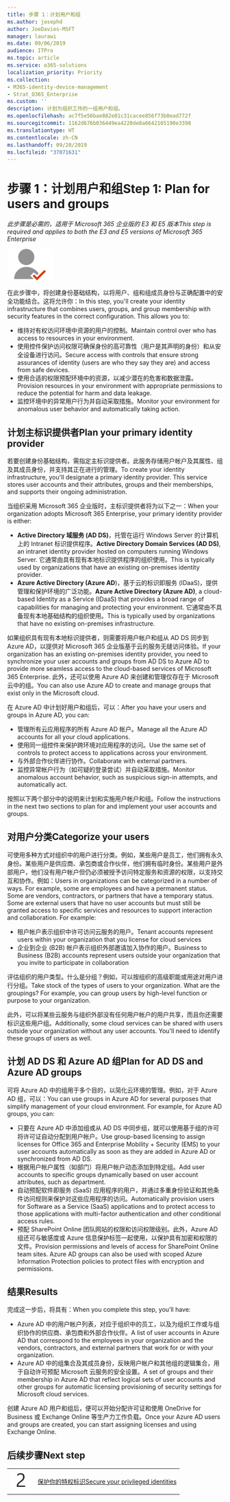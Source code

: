 ```yaml
---
title: 步骤 1：计划用户和组
ms.author: josephd
author: JoeDavies-MSFT
manager: laurawi
ms.date: 09/06/2019
audience: ITPro
ms.topic: article
ms.service: o365-solutions
localization_priority: Priority
ms.collection:
- M365-identity-device-management
- Strat_O365_Enterprise
ms.custom: ''
description: 计划为组织工作的一组用户和组。
ms.openlocfilehash: ac7f5e56bae882e01c31cacee856f73b0ead772f
ms.sourcegitcommit: 1162d676b036449ea4220de8a6642165190e3398
ms.translationtype: HT
ms.contentlocale: zh-CN
ms.lasthandoff: 09/20/2019
ms.locfileid: "37071631"
---
```

# <a name="step-1-plan-for-users-and-groups"></a><span data-ttu-id="e1e0a-103">步骤 1：计划用户和组</span><span class="sxs-lookup"><span data-stu-id="e1e0a-103">Step 1: Plan for users and groups</span></span>

<span data-ttu-id="e1e0a-104">*此步骤是必需的，适用于 Microsoft 365 企业版的 E3 和 E5 版本*</span><span class="sxs-lookup"><span data-stu-id="e1e0a-104">*This step is required and applies to both the E3 and E5 versions of Microsoft 365 Enterprise*</span></span>

![](./media/deploy-foundation-infrastructure/identity_icon-small.png)

<span data-ttu-id="e1e0a-p101">在此步骤中，将创建身份基础结构，以将用户、组和组成员身份与正确配置中的安全功能结合。这将允许你：</span><span class="sxs-lookup"><span data-stu-id="e1e0a-p101">In this step, you'll create your identity infrastructure that combines users, groups, and group membership with security features in the correct configuration. This allows you to:</span></span>

- <span data-ttu-id="e1e0a-107">维持对有权访问环境中资源的用户的控制。</span><span class="sxs-lookup"><span data-stu-id="e1e0a-107">Maintain control over who has access to resources in your environment.</span></span>
- <span data-ttu-id="e1e0a-108">使用控件保护访问权限可确保身份的高可靠性（用户是其声明的身份）和从安全设备进行访问。</span><span class="sxs-lookup"><span data-stu-id="e1e0a-108">Secure access with controls that ensure strong assurances of identity (users are who they say they are) and access from safe devices.</span></span>
- <span data-ttu-id="e1e0a-109">使用合适的权限预配环境中的资源，以减少潜在的危害和数据泄露。</span><span class="sxs-lookup"><span data-stu-id="e1e0a-109">Provision resources in your environment with appropriate permissions to reduce the potential for harm and data leakage.</span></span> 
- <span data-ttu-id="e1e0a-110">监控环境中的异常用户行为并自动采取措施。</span><span class="sxs-lookup"><span data-stu-id="e1e0a-110">Monitor your environment for anomalous user behavior and automatically taking action.</span></span>

## <a name="plan-your-primary-identity-provider"></a><span data-ttu-id="e1e0a-111">计划主标识提供者</span><span class="sxs-lookup"><span data-stu-id="e1e0a-111">Plan your primary identity provider</span></span>

<span data-ttu-id="e1e0a-p102">若要创建身份基础结构，需指定主标识提供者。此服务存储用户帐户及其属性、组及其成员身份，并支持其正在进行的管理。</span><span class="sxs-lookup"><span data-stu-id="e1e0a-p102">To create your identity infrastructure, you'll designate a primary identity provider. This service stores user accounts and their attributes, groups and their memberships, and supports their ongoing administration.</span></span>

<span data-ttu-id="e1e0a-114">当组织采用 Microsoft 365 企业版时，主标识提供者将为以下之一：</span><span class="sxs-lookup"><span data-stu-id="e1e0a-114">When your organization adopts Microsoft 365 Enterprise, your primary identity provider is either:</span></span>

- <span data-ttu-id="e1e0a-115">**Active Directory 域服务 (AD DS)**，托管在运行 Windows Server 的计算机上的 Intranet 标识提供程序。</span><span class="sxs-lookup"><span data-stu-id="e1e0a-115">**Active Directory Domain Services (AD DS)**, an intranet identity provider hosted on computers running Windows Server.</span></span> <span data-ttu-id="e1e0a-116">它通常由具有现有本地标识提供程序的组织使用。</span><span class="sxs-lookup"><span data-stu-id="e1e0a-116">This is typically used by organizations that have an existing on-premises identity provider.</span></span>
- <span data-ttu-id="e1e0a-117">**Azure Active Directory (Azure AD**)，基于云的标识即服务 (IDaaS)，提供管理和保护环境的广泛功能。</span><span class="sxs-lookup"><span data-stu-id="e1e0a-117">**Azure Active Directory (Azure AD)**, a cloud-based Identity as a Service (IDaaS) that provides a broad range of capabilities for managing and protecting your environment.</span></span> <span data-ttu-id="e1e0a-118">它通常由不具备现有本地基础结构的组织使用。</span><span class="sxs-lookup"><span data-stu-id="e1e0a-118">This is typically used by organizations that have no existing on-premises infrastructure.</span></span>

<span data-ttu-id="e1e0a-119">如果组织具有现有本地标识提供者，则需要将用户帐户和组从 AD DS 同步到 Azure AD，以提供对 Microsoft 365 企业版基于云的服务无缝访问体验。</span><span class="sxs-lookup"><span data-stu-id="e1e0a-119">If your organization has an existing on-premises identity provider, you need to synchronize your user accounts and groups from AD DS to Azure AD to provide more seamless access to the cloud-based services of Microsoft 365 Enterprise.</span></span> <span data-ttu-id="e1e0a-120">此外，还可以使用 Azure AD 来创建和管理仅存在于 Microsoft 云中的组。</span><span class="sxs-lookup"><span data-stu-id="e1e0a-120">You can also use Azure AD to create and manage groups that exist only in the Microsoft cloud.</span></span>

<span data-ttu-id="e1e0a-121">在 Azure AD 中计划好用户和组后，可以：</span><span class="sxs-lookup"><span data-stu-id="e1e0a-121">After you have your users and groups in Azure AD, you can:</span></span>

- <span data-ttu-id="e1e0a-122">管理所有云应用程序的所有 Azure AD 帐户。</span><span class="sxs-lookup"><span data-stu-id="e1e0a-122">Manage all the Azure AD accounts for all your cloud applications.</span></span> 
- <span data-ttu-id="e1e0a-123">使用同一组控件来保护跨环境对应用程序的访问。</span><span class="sxs-lookup"><span data-stu-id="e1e0a-123">Use the same set of controls to protect access to applications across your environment.</span></span>
- <span data-ttu-id="e1e0a-124">与外部合作伙伴进行协作。</span><span class="sxs-lookup"><span data-stu-id="e1e0a-124">Collaborate with external partners.</span></span>
- <span data-ttu-id="e1e0a-125">监控异常帐户行为（如可疑的登录尝试）并自动采取措施。</span><span class="sxs-lookup"><span data-stu-id="e1e0a-125">Monitor anomalous account behavior, such as suspicious sign-in attempts, and automatically act.</span></span>

<span data-ttu-id="e1e0a-126">按照以下两个部分中的说明来计划和实施用户帐户和组。</span><span class="sxs-lookup"><span data-stu-id="e1e0a-126">Follow the instructions in the next two sections to plan for and implement your user accounts and groups.</span></span>

## <a name="categorize-your-users"></a><span data-ttu-id="e1e0a-127">对用户分类</span><span class="sxs-lookup"><span data-stu-id="e1e0a-127">Categorize your users</span></span>
<span data-ttu-id="e1e0a-p106">可使用多种方式对组织中的用户进行分类。例如，某些用户是员工，他们拥有永久身份。某些用户是供应商、承包商或合作伙伴，他们拥有临时身份。某些用户是外部用户，他们没有用户帐户但仍必须被授予访问特定服务和资源的权限，以支持交互和协作。例如：</span><span class="sxs-lookup"><span data-stu-id="e1e0a-p106">Users in organizations can be categorized in a number of ways. For example, some are employees and have a permanent status. Some are vendors, contractors, or partners that have a temporary status. Some are external users that have no user accounts but must still be granted access to specific services and resources to support interaction and collaboration. For example:</span></span>

- <span data-ttu-id="e1e0a-133">租户帐户表示组织中许可访问云服务的用户。</span><span class="sxs-lookup"><span data-stu-id="e1e0a-133">Tenant accounts represent users within your organization that you license for cloud services</span></span>
- <span data-ttu-id="e1e0a-134">企业到企业 (B2B) 帐户表示组织外部邀请加入协作的用户。</span><span class="sxs-lookup"><span data-stu-id="e1e0a-134">Business to Business (B2B) accounts represent users outside your organization that you invite to participate in collaboration</span></span>

<span data-ttu-id="e1e0a-p107">评估组织的用户类型。什么是分组？例如，可以按组织的高级职能或用途对用户进行分组。</span><span class="sxs-lookup"><span data-stu-id="e1e0a-p107">Take stock of the types of users to your organization. What are the groupings? For example, you can group users by high-level function or purpose to your organization.</span></span>

<span data-ttu-id="e1e0a-p108">此外，可以将某些云服务与组织外部没有任何用户帐户的用户共享，而且你还需要标识这些用户组。</span><span class="sxs-lookup"><span data-stu-id="e1e0a-p108">Additionally, some cloud services can be shared with users outside your organization without any user accounts. You'll need to identify these groups of users as well.</span></span>

## <a name="plan-for-ad-ds-and-azure-ad-groups"></a><span data-ttu-id="e1e0a-140">计划 AD DS 和 Azure AD 组</span><span class="sxs-lookup"><span data-stu-id="e1e0a-140">Plan for AD DS and Azure AD groups</span></span>

<span data-ttu-id="e1e0a-p109">可将 Azure AD 中的组用于多个目的，以简化云环境的管理。例如，对于 Azure AD 组，可以：</span><span class="sxs-lookup"><span data-stu-id="e1e0a-p109">You can use groups in Azure AD for several purposes that simplify management of your cloud environment. For example, for Azure AD groups, you can:</span></span>

- <span data-ttu-id="e1e0a-143">只要在 Azure AD 中添加组或从 AD DS 中同步组，就可以使用基于组的许可将许可证自动分配到用户帐户。</span><span class="sxs-lookup"><span data-stu-id="e1e0a-143">Use group-based licensing to assign licenses for Office 365 and Enterprise Mobility + Security (EMS) to your user accounts automatically as soon as they are added in Azure AD or synchronized from AD DS.</span></span> 
- <span data-ttu-id="e1e0a-144">根据用户帐户属性（如部门）将用户帐户动态添加到特定组。</span><span class="sxs-lookup"><span data-stu-id="e1e0a-144">Add user accounts to specific groups dynamically based on user account attributes, such as department.</span></span>  
- <span data-ttu-id="e1e0a-145">自动预配软件即服务 (SaaS) 应用程序的用户，并通过多重身份验证和其他条件访问规则来保护对这些应用程序的访问。</span><span class="sxs-lookup"><span data-stu-id="e1e0a-145">Automatically provision users for Software as a Service (SaaS) applications and to protect access to those applications with multi-factor authentication and other conditional access rules.</span></span>
- <span data-ttu-id="e1e0a-p110">预配 SharePoint Online 团队网站的权限和访问权限级别。此外，Azure AD 组还可与敏感度或 Azure 信息保护标签一起使用，以保护具有加密和权限的文件。</span><span class="sxs-lookup"><span data-stu-id="e1e0a-p110">Provision permissions and levels of access for SharePoint Online team sites. Azure AD groups can also be used with scoped Azure Information Protection policies to protect files with encryption and permissions.</span></span> 

## <a name="results"></a><span data-ttu-id="e1e0a-148">结果</span><span class="sxs-lookup"><span data-stu-id="e1e0a-148">Results</span></span>

<span data-ttu-id="e1e0a-149">完成这一步后，将具有：</span><span class="sxs-lookup"><span data-stu-id="e1e0a-149">When you complete this step, you’ll have:</span></span>

- <span data-ttu-id="e1e0a-150">Azure AD 中的用户帐户列表，对应于组织中的员工，以及为组织工作或与组织协作的供应商、承包商和外部合作伙伴。</span><span class="sxs-lookup"><span data-stu-id="e1e0a-150">A list of user accounts in Azure AD that correspond to the employees in your organization and the vendors, contractors, and external partners that work for or with your organization.</span></span>
- <span data-ttu-id="e1e0a-151">Azure AD 中的组集合及其成员身份，反映用户帐户和其他组的逻辑集合，用于自动许可预配 Microsoft 云服务的安全设置。</span><span class="sxs-lookup"><span data-stu-id="e1e0a-151">A set of groups and their membership in Azure AD that reflect logical sets of user accounts and other groups for automatic licensing provisioning of security settings for Microsoft cloud services.</span></span>

<span data-ttu-id="e1e0a-152">创建 Azure AD 用户和组后，便可以开始分配许可证和使用 OneDrive for Business 或 Exchange Online 等生产力工作负载。</span><span class="sxs-lookup"><span data-stu-id="e1e0a-152">Once your Azure AD users and groups are created, you can start assigning licenses and using Exchange Online.</span></span>

## <a name="next-step"></a><span data-ttu-id="e1e0a-153">后续步骤</span><span class="sxs-lookup"><span data-stu-id="e1e0a-153">Next step</span></span>

|||
|:-------|:-----|
|![](./media/stepnumbers/Step2.png)| [<span data-ttu-id="e1e0a-154">保护你的特权标识</span><span class="sxs-lookup"><span data-stu-id="e1e0a-154">Secure your privileged identities</span></span>](identity-designate-protect-admin-accounts.md) |


